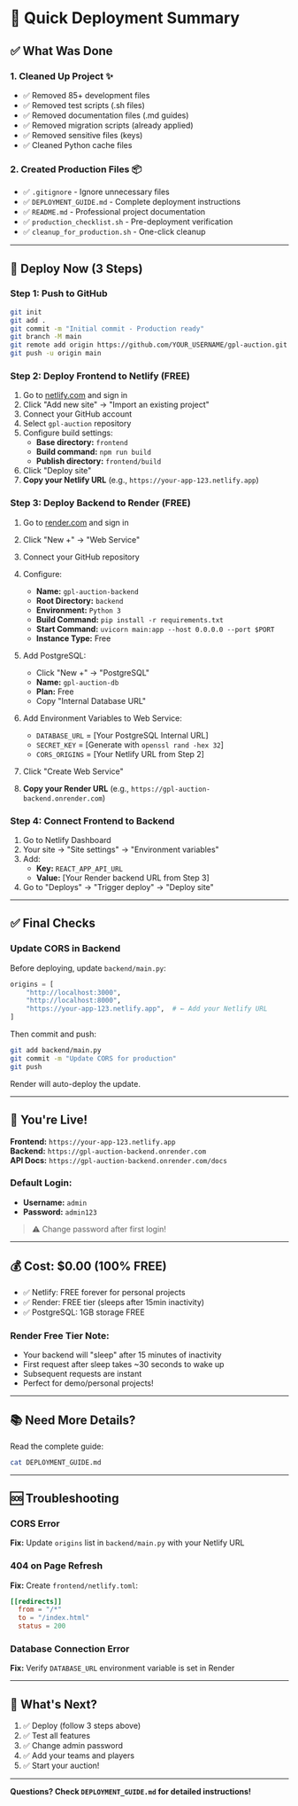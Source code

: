 # 🎯 Quick Deployment Summary

## ✅ What Was Done

### 1. Cleaned Up Project ✨
- ✅ Removed 85+ development files
- ✅ Removed test scripts (.sh files)
- ✅ Removed documentation files (.md guides)
- ✅ Removed migration scripts (already applied)
- ✅ Removed sensitive files (keys)
- ✅ Cleaned Python cache files

### 2. Created Production Files 📦
- ✅ `.gitignore` - Ignore unnecessary files
- ✅ `DEPLOYMENT_GUIDE.md` - Complete deployment instructions
- ✅ `README.md` - Professional project documentation
- ✅ `production_checklist.sh` - Pre-deployment verification
- ✅ `cleanup_for_production.sh` - One-click cleanup

---

## 🚀 Deploy Now (3 Steps)

### Step 1: Push to GitHub

```bash
git init
git add .
git commit -m "Initial commit - Production ready"
git branch -M main
git remote add origin https://github.com/YOUR_USERNAME/gpl-auction.git
git push -u origin main
```

### Step 2: Deploy Frontend to Netlify (FREE)

1. Go to [netlify.com](https://netlify.com) and sign in
2. Click "Add new site" → "Import an existing project"
3. Connect your GitHub account
4. Select `gpl-auction` repository
5. Configure build settings:
   - **Base directory:** `frontend`
   - **Build command:** `npm run build`
   - **Publish directory:** `frontend/build`
6. Click "Deploy site"
7. **Copy your Netlify URL** (e.g., `https://your-app-123.netlify.app`)

### Step 3: Deploy Backend to Render (FREE)

1. Go to [render.com](https://render.com) and sign in
2. Click "New +" → "Web Service"
3. Connect your GitHub repository
4. Configure:
   - **Name:** `gpl-auction-backend`
   - **Root Directory:** `backend`
   - **Environment:** `Python 3`
   - **Build Command:** `pip install -r requirements.txt`
   - **Start Command:** `uvicorn main:app --host 0.0.0.0 --port $PORT`
   - **Instance Type:** Free

5. Add PostgreSQL:
   - Click "New +" → "PostgreSQL"
   - **Name:** `gpl-auction-db`
   - **Plan:** Free
   - Copy "Internal Database URL"

6. Add Environment Variables to Web Service:
   - `DATABASE_URL` = [Your PostgreSQL Internal URL]
   - `SECRET_KEY` = [Generate with `openssl rand -hex 32`]
   - `CORS_ORIGINS` = [Your Netlify URL from Step 2]

7. Click "Create Web Service"
8. **Copy your Render URL** (e.g., `https://gpl-auction-backend.onrender.com`)

### Step 4: Connect Frontend to Backend

1. Go to Netlify Dashboard
2. Your site → "Site settings" → "Environment variables"
3. Add:
   - **Key:** `REACT_APP_API_URL`
   - **Value:** [Your Render backend URL from Step 3]
4. Go to "Deploys" → "Trigger deploy" → "Deploy site"

---

## ✅ Final Checks

### Update CORS in Backend

Before deploying, update `backend/main.py`:

```python
origins = [
    "http://localhost:3000",
    "http://localhost:8000",
    "https://your-app-123.netlify.app",  # ← Add your Netlify URL
]
```

Then commit and push:
```bash
git add backend/main.py
git commit -m "Update CORS for production"
git push
```

Render will auto-deploy the update.

---

## 🎉 You're Live!

**Frontend:** `https://your-app-123.netlify.app`  
**Backend:** `https://gpl-auction-backend.onrender.com`  
**API Docs:** `https://gpl-auction-backend.onrender.com/docs`

### Default Login:
- **Username:** `admin`
- **Password:** `admin123`

> ⚠️ Change password after first login!

---

## 💰 Cost: $0.00 (100% FREE)

- ✅ Netlify: FREE forever for personal projects
- ✅ Render: FREE tier (sleeps after 15min inactivity)
- ✅ PostgreSQL: 1GB storage FREE

### Render Free Tier Note:
- Your backend will "sleep" after 15 minutes of inactivity
- First request after sleep takes ~30 seconds to wake up
- Subsequent requests are instant
- Perfect for demo/personal projects!

---

## 📚 Need More Details?

Read the complete guide:
```bash
cat DEPLOYMENT_GUIDE.md
```

---

## 🆘 Troubleshooting

### CORS Error
**Fix:** Update `origins` list in `backend/main.py` with your Netlify URL

### 404 on Page Refresh
**Fix:** Create `frontend/netlify.toml`:
```toml
[[redirects]]
  from = "/*"
  to = "/index.html"
  status = 200
```

### Database Connection Error
**Fix:** Verify `DATABASE_URL` environment variable is set in Render

---

## 🎯 What's Next?

1. ✅ Deploy (follow 3 steps above)
2. ✅ Test all features
3. ✅ Change admin password
4. ✅ Add your teams and players
5. ✅ Start your auction!

---

**Questions? Check `DEPLOYMENT_GUIDE.md` for detailed instructions!**
